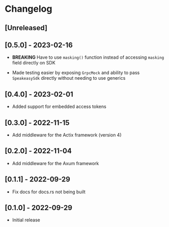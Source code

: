 # Changelog

## [Unreleased]

## [0.5.0] - 2023-02-16

- **BREAKING** Have to use `masking()` function instead of accessing `masking` field directly on SDK

- Made testing easier by exposing `GrpcMock` and ability to pass `SpeakeasySdk` directly without needing to use generics

## [0.4.0] - 2023-02-01

- Added support for embedded access tokens

## [0.3.0] - 2022-11-15

- Add middleware for the Actix framework (version 4)

## [0.2.0] - 2022-11-04

- Add middleware for the Axum framework

## [0.1.1] - 2022-09-29

- Fix docs for docs.rs not being built

## [0.1.0] - 2022-09-29

- Initial release
